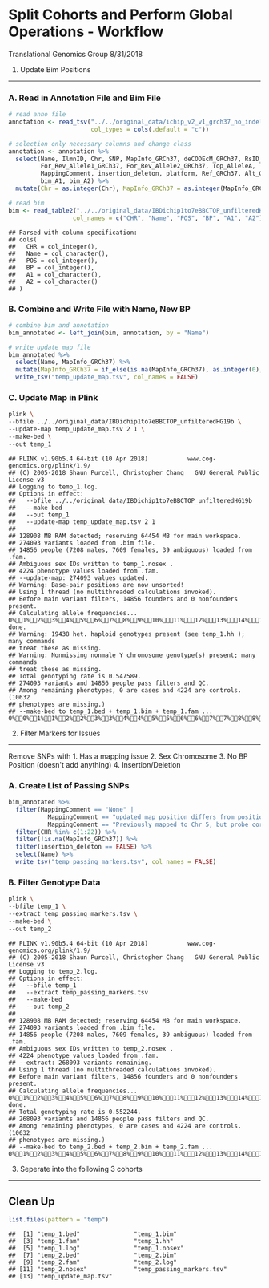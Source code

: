 Split Cohorts and Perform Global Operations - Workflow
================
Translational Genomics Group
8/31/2018

1. Update Bim Positions
-----------------------

### A. Read in Annotation File and Bim File

``` r
# read anno file
annotation <- read_tsv("../../original_data/ichip_v2_v1_grch37_no_indels_annovar_annotation_25_jul_2018.tsv", 
                       col_types = cols(.default = "c"))

# selection only necessary columns and change class
annotation <- annotation %>%
  select(Name, IlmnID, Chr, SNP, MapInfo_GRCh37, deCODEcM_GRCh37, RsID_dbsnp138, 
         For_Rev_Allele1_GRCh37, For_Rev_Allele2_GRCh37, Top_AlleleA, Top_AlleleB,
         MappingComment, insertion_deleton, platform, Ref_GRCh37, Alt_GRCh37,
         bim_A1, bim_A2) %>%
  mutate(Chr = as.integer(Chr), MapInfo_GRCh37 = as.integer(MapInfo_GRCh37))

# read bim
bim <- read_table2("../../original_data/IBDichip1to7eBBCTOP_unfilteredHG19b.bim",
                  col_names = c("CHR", "Name", "POS", "BP", "A1", "A2"))
```

    ## Parsed with column specification:
    ## cols(
    ##   CHR = col_integer(),
    ##   Name = col_character(),
    ##   POS = col_integer(),
    ##   BP = col_integer(),
    ##   A1 = col_character(),
    ##   A2 = col_character()
    ## )

### B. Combine and Write File with Name, New BP

``` r
# combine bim and annotation
bim_annotated <- left_join(bim, annotation, by = "Name")

# write update map file
bim_annotated %>%
  select(Name, MapInfo_GRCh37) %>%
  mutate(MapInfo_GRCh37 = if_else(is.na(MapInfo_GRCh37), as.integer(0), MapInfo_GRCh37)) %>%
  write_tsv("temp_update_map.tsv", col_names = FALSE)
```

### C. Update Map in Plink

``` bash
plink \
--bfile ../../original_data/IBDichip1to7eBBCTOP_unfilteredHG19b \
--update-map temp_update_map.tsv 2 1 \
--make-bed \
--out temp_1
```

    ## PLINK v1.90b5.4 64-bit (10 Apr 2018)           www.cog-genomics.org/plink/1.9/
    ## (C) 2005-2018 Shaun Purcell, Christopher Chang   GNU General Public License v3
    ## Logging to temp_1.log.
    ## Options in effect:
    ##   --bfile ../../original_data/IBDichip1to7eBBCTOP_unfilteredHG19b
    ##   --make-bed
    ##   --out temp_1
    ##   --update-map temp_update_map.tsv 2 1
    ## 
    ## 128908 MB RAM detected; reserving 64454 MB for main workspace.
    ## 274093 variants loaded from .bim file.
    ## 14856 people (7208 males, 7609 females, 39 ambiguous) loaded from .fam.
    ## Ambiguous sex IDs written to temp_1.nosex .
    ## 4224 phenotype values loaded from .fam.
    ## --update-map: 274093 values updated.
    ## Warning: Base-pair positions are now unsorted!
    ## Using 1 thread (no multithreaded calculations invoked).
    ## Before main variant filters, 14856 founders and 0 nonfounders present.
    ## Calculating allele frequencies... 0%1%2%3%4%5%6%7%8%9%10%11%12%13%14%15%16%17%18%19%20%21%22%23%24%25%26%27%28%29%30%31%32%33%34%35%36%37%38%39%40%41%42%43%44%45%46%47%48%49%50%51%52%53%54%55%56%57%58%59%60%61%62%63%64%65%66%67%68%69%70%71%72%73%74%75%76%77%78%79%80%81%82%83%84%85%86%87%88%89%90%91%92%93%94%95%96%97%98%99% done.
    ## Warning: 19438 het. haploid genotypes present (see temp_1.hh ); many commands
    ## treat these as missing.
    ## Warning: Nonmissing nonmale Y chromosome genotype(s) present; many commands
    ## treat these as missing.
    ## Total genotyping rate is 0.547589.
    ## 274093 variants and 14856 people pass filters and QC.
    ## Among remaining phenotypes, 0 are cases and 4224 are controls.  (10632
    ## phenotypes are missing.)
    ## --make-bed to temp_1.bed + temp_1.bim + temp_1.fam ... 0%0%1%1%2%2%3%3%4%4%5%5%6%6%7%7%8%8%9%9%10%10%11%11%12%12%13%13%14%14%15%15%16%16%17%17%18%18%19%19%20%20%21%21%22%22%23%23%24%24%25%25%26%26%27%27%28%28%29%29%30%30%31%31%32%32%33%33%34%34%35%35%36%36%37%37%38%38%39%39%40%40%41%41%42%42%43%43%44%44%45%45%46%46%47%47%48%48%49%49%50%50%51%51%52%52%53%53%54%54%55%55%56%56%57%57%58%58%59%59%60%60%61%61%62%62%63%63%64%64%65%65%66%66%67%67%68%68%69%69%70%70%71%71%72%72%73%73%74%74%75%75%76%76%77%77%78%78%79%79%80%80%81%81%82%82%83%83%84%84%85%85%86%86%87%87%88%88%89%89%90%90%91%91%92%92%93%93%94%94%95%95%96%96%97%97%98%98%99%done.

2. Filter Markers for Issues
----------------------------

Remove SNPs with 1. Has a mapping issue 2. Sex Chromosome 3. No BP Position (doesn't add anything) 4. Insertion/Deletion

### A. Create List of Passing SNPs

``` r
bim_annotated %>%
  filter(MappingComment == "None" | 
           MappingComment == "updated map position differs from position in ichip1to7top_unfiltered_e_bim" |
           MappingComment == "Previously mapped to Chr 5, but probe correctly matched to Chr 15.") %>%
  filter(CHR %in% c(1:22)) %>%
  filter(!is.na(MapInfo_GRCh37)) %>%
  filter(insertion_deleton == FALSE) %>%
  select(Name) %>%
  write_tsv("temp_passing_markers.tsv", col_names = FALSE)
```

### B. Filter Genotype Data

``` bash
plink \
--bfile temp_1 \
--extract temp_passing_markers.tsv \
--make-bed \
--out temp_2
```

    ## PLINK v1.90b5.4 64-bit (10 Apr 2018)           www.cog-genomics.org/plink/1.9/
    ## (C) 2005-2018 Shaun Purcell, Christopher Chang   GNU General Public License v3
    ## Logging to temp_2.log.
    ## Options in effect:
    ##   --bfile temp_1
    ##   --extract temp_passing_markers.tsv
    ##   --make-bed
    ##   --out temp_2
    ## 
    ## 128908 MB RAM detected; reserving 64454 MB for main workspace.
    ## 274093 variants loaded from .bim file.
    ## 14856 people (7208 males, 7609 females, 39 ambiguous) loaded from .fam.
    ## Ambiguous sex IDs written to temp_2.nosex .
    ## 4224 phenotype values loaded from .fam.
    ## --extract: 268093 variants remaining.
    ## Using 1 thread (no multithreaded calculations invoked).
    ## Before main variant filters, 14856 founders and 0 nonfounders present.
    ## Calculating allele frequencies... 0%1%2%3%4%5%6%7%8%9%10%11%12%13%14%15%16%17%18%19%20%21%22%23%24%25%26%27%28%29%30%31%32%33%34%35%36%37%38%39%40%41%42%43%44%45%46%47%48%49%50%51%52%53%54%55%56%57%58%59%60%61%62%63%64%65%66%67%68%69%70%71%72%73%74%75%76%77%78%79%80%81%82%83%84%85%86%87%88%89%90%91%92%93%94%95%96%97%98%99% done.
    ## Total genotyping rate is 0.552244.
    ## 268093 variants and 14856 people pass filters and QC.
    ## Among remaining phenotypes, 0 are cases and 4224 are controls.  (10632
    ## phenotypes are missing.)
    ## --make-bed to temp_2.bed + temp_2.bim + temp_2.fam ... 0%1%2%3%4%5%6%7%8%9%10%11%12%13%14%15%16%17%18%19%20%21%22%23%24%25%26%27%28%29%30%31%32%33%34%35%36%37%38%39%40%41%42%43%44%45%46%47%48%49%50%51%52%53%54%55%56%57%58%59%60%61%62%63%64%65%66%67%68%69%70%71%72%73%74%75%76%77%78%79%80%81%82%83%84%85%86%87%88%89%90%91%92%93%94%95%96%97%98%99%done.

3. Seperate into the following 3 cohorts
----------------------------------------

Clean Up
--------

``` r
list.files(pattern = "temp")
```

    ##  [1] "temp_1.bed"               "temp_1.bim"              
    ##  [3] "temp_1.fam"               "temp_1.hh"               
    ##  [5] "temp_1.log"               "temp_1.nosex"            
    ##  [7] "temp_2.bed"               "temp_2.bim"              
    ##  [9] "temp_2.fam"               "temp_2.log"              
    ## [11] "temp_2.nosex"             "temp_passing_markers.tsv"
    ## [13] "temp_update_map.tsv"
